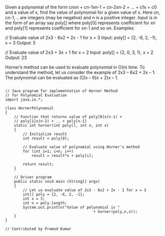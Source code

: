 Given a polynomial of the form cnxn + cn-1xn-1 + cn-2xn-2 + … + c1x + c0 and a value of x, find the value of polynomial for a given value of x. Here cn, cn-1, .. are integers (may be negative) and n is a positive integer.
Input is in the form of an array say poly[] where poly[0] represents coefficient for xn and poly[1] represents coefficient for xn-1 and so on.
Examples: 

// Evaluate value of 2x3 - 6x2 + 2x - 1 for x = 3
Input: poly[] = {2, -6, 2, -1}, x = 3
Output: 5

// Evaluate value of 2x3 + 3x + 1 for x = 2
Input: poly[] = {2, 0, 3, 1}, x = 2
Output: 23



Horner’s method can be used to evaluate polynomial in O(n) time. 
To understand the method, let us consider the example of 2x3 – 6x2 + 2x – 1. 
The polynomial can be evaluated as ((2x – 6)x + 2)x – 1. 


```

// Java program for implementation of Horner Method
// for Polynomial Evaluation
import java.io.*;
 
class HornerPolynomial
{
    // Function that returns value of poly[0]x(n-1) +
    // poly[1]x(n-2) + .. + poly[n-1]
    static int horner(int poly[], int n, int x)
    {
        // Initialize result
        int result = poly[0]; 
  
        // Evaluate value of polynomial using Horner's method
        for (int i=1; i<n; i++)
            result = result*x + poly[i];
  
        return result;
    }
     
    // Driver program
    public static void main (String[] args)
    {
        // Let us evaluate value of 2x3 - 6x2 + 2x - 1 for x = 3
        int[] poly = {2, -6, 2, -1};
        int x = 3;
        int n = poly.length;
        System.out.println("Value of polynomial is "
                                        + horner(poly,n,x));
    }
}
 
// Contributed by Pramod Kumar
```
